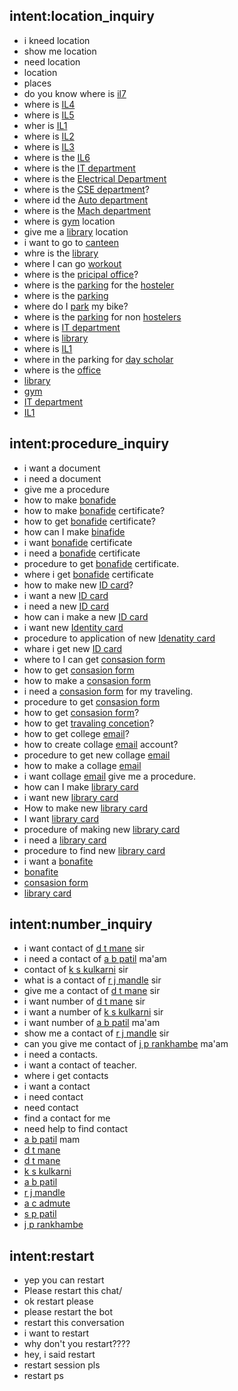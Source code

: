 ## intent:location_inquiry
- i kneed location
- show me location
- need location
- location
- places
- do you know where is [il7](location)
- where is [IL4](location)
- where is [IL5](location)
- wher is [IL1](location)
- where is [IL2](location)
- where is [IL3](location)
- where is the [IL6](location)
- where is the [IT department](location)
- where is the [Electrical Department](location)
- where is the [CSE department](location)?
- where id the [Auto department](location)
- where is the [Mach department](location)
- where is [gym](location) location
- give me a [library](location) location
- i want to go to [canteen](location)
- whre is the [library](location)
- where I can go [workout](location)
- where is the [pricipal office](location)?
- where is the [parking](location) for the [hosteler](student)
- where is the [parking](location)
- where do I [park](location) my bike?
- where is the [parking](location) for non [hostelers](student)
- where is [IT department](location)
- where is [library](location)
- where is [IL1](location)
- where in the parking for [day scholar](student)
- where is the [office](location)
- [library](location)
- [gym](location)
- [IT department](location)
- [IL1](location)

## intent:procedure_inquiry
- i want a document
- i need a document
- give me a procedure
- how to make [bonafide](document)
- how to make [bonafide](document) certificate?
- how to get [bonafide](document) certificate?
- how can I make [binafide](document)
- i want [bonafide](document) certificate
- i need a [bonafide](document) certificate
- procedure to get [bonafide](document) certificate.
- where i get [bonafide](document) certificate
- how to make new [ID card](document)?
- i want a new [ID card](document)
- i need a new [ID card](document)
- how can i make a new [ID card](document)
- i want new [Identity card](document)
- procedure to application of new [Idenatity card](document)
- whare i get new [ID card](document)
- where to I can get [consasion form](document)
- how to get [consasion form](document)
- how to make a [consasion form](document)
- i need a [consasion form](document) for my traveling.
- procedure to get [consasion form](document)
- how to get [consasion form](document)?
- how to get [travaling concetion](document)?
- how to get college [email](document)?
- how to create collage [email](document) account?
- procedure to get new collage [email](document)
- how to make a collage [email](document)
- i want collage [email](document) give me a procedure.
- how can I make [library card](document)
- i want new [library card](document)
- How to make new [library card](document)
- I want [library card](document)
- procedure of making new [library card](document)
- i need a [library card](document)
- procedure to find new [library card](document)
- i want a [bonafite](document)
- [bonafite](document)
- [consasion form](document)
- [library card](document)


## intent:number_inquiry
- i want contact of [d t mane](teacher) sir
- i need a contact of [a b patil](teacher) ma'am
- contact of [k s kulkarni](teacher) sir
- what is a contact of [r j mandle](teacher) sir
- give me a contact of [d t mane](teacher) sir
- i want number of [d t mane](teacher) sir
- i want a number of [k s kulkarni](teacher) sir
- i want number of [a b patil](teacher) ma'am
- show me a contact of [r j mandle](teacher) sir
- can you give me contact of [j p rankhambe](teacher) ma'am
- i need a contacts.
- i want a contact of teacher.
- where i get contacts
- i want a contact
- i need contact
- need contact
- find a contact for me
- need help to find contact
- [a b patil](teacher) mam
- [d t mane](teacher)
- [d t mane](teacher)
- [k s kulkarni](teacher)
- [a b patil](teacher)
- [r j mandle](teacher)
- [a c admute](teacher)
- [s p patil](teacher)
- [j p rankhambe](teacher)

## intent:restart
- yep you can restart
- Please restart this chat/
- ok restart please
- please restart the bot
- restart this conversation
- i want to restart
- why don't you restart????
- hey, i said restart
- restart session pls
- restart ps

